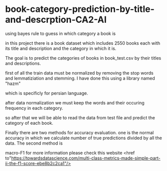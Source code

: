 # book-category-prediction-by-title-and-descrption-CA2-AI
using bayes rule to guess in which category a book is 

in this project there is a book dataset which includes 2550 books each with its title and description and the category in which it is.

The goal is to predict the categories of books in book_test.csv by their titles and descriptions.

first of all the train data must be normalized by removing the stop words and lemmatiziation and stemming. I have done this using a library named "hazm"

which is specificly for persian language.

after data normalization we must keep the words and their occuring frequency in each category.

so after that we will be able to read the data from test file and predict the category of each book.

Finally there are two methods for accuracy evaluation. one is the normal accuracy in which we calculate number of true predictions divided by all the data. The second method is 

macro-F1 for more information please check this website <href to"https://towardsdatascience.com/multi-class-metrics-made-simple-part-ii-the-f1-score-ebe8b2c2ca1"/>
